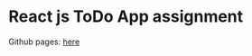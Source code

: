 # React js ToDo App assignment
Github pages: [here](https://nonameuser1.github.io/ToDo_assignment/)
